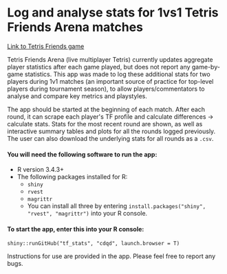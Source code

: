 # Log and analyse stats for 1vs1 Tetris Friends Arena matches	

[Link to Tetris Friends game](http://www.tetrisfriends.com/)

Tetris Friends Arena (live multiplayer Tetris) currently updates aggregate player statistics after each game played, but does not report any game-by-game statistics. This app was made to log these additional stats for two players during 1v1 matches (an important source of practice for top-level players during tournament season), to allow players/commentators to analyse and compare key metrics and playstyles.

The app should be started at the beginning of each match. After each round, it can scrape each player's TF profile and calculate differences -> calculate stats. Stats for the most recent round are shown, as well as interactive summary tables and plots for all the rounds logged previously. The user can also download the underlying stats for all rounds as a `.csv`.


#### You will need the following software to run the app:
- R version 3.4.3+
- The following packages installed for R:
  - `shiny`
  - `rvest`
  - `magrittr`
  - You can install all three by entering `install.packages("shiny", "rvest", "magrittr")` into your R console.

#### To start the app, enter this into your R console:

`shiny::runGitHub("tf_stats", "cdqd", launch.browser = T)`

Instructions for use are provided in the app. Please feel free to report any bugs.
